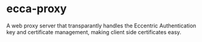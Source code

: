 ecca-proxy
==========

A web proxy server that transparantly handles the Eccentric Authentication key and certificate management, making client side certificates easy.